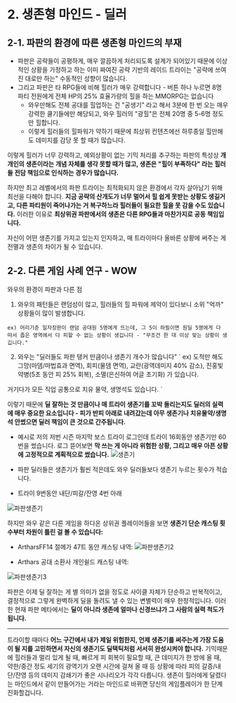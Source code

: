 # 2. 생존형 마인드 - 딜러

## 2-1. 파판의 환경에 따른 생존형 마인드의 부재
* 파판은 공략들이 공평하게, 매우 깔끔하게 처리되도록 설계가 되어있기 때문에 이상적인 상황을 가정하고 하는 이미 짜여진 공략 기반의 레이드 트라이는 "공략에 쓰여진 대로만 하는" 수동적인 성향이 많습니다.
* 그리고 파판은 타 RPG들에 비해 힐러가 매우 강력합니다 - 버튼 하나 누르면 8명 파티 전원에게 전체 HP의 25% 효율가량의 힐을 하는 MMORPG는 없습니다
    * 와우만해도 전체 공대를 힐업하는 건 "공생기" 라고 해서 3분에 한 번 오는 매우 강력한 쿨기들에만 해당되고, 와우 힐러의 "광힐"은 전체 20명 중 5-6명 정도만 힐합니다.
    * 이렇게 힐러들의 힐파워가 약하기 때문에 최상위 컨텐츠에선 하루종일 힐만해도 데미지를 감당 못 할 때가 많습니다.

이렇게 힐러가 너무 강력하고, 예외상황이 없는 기믹 처리를 추구하는 파판의 특성상 **개개인의 생존이라는 개념 자체를 생각 못할 때가 많고, 생존은 "힐이 부족하다" 라는 힐러들 전담 책임으로 인식하는 경우가 많습니다.**

하지만 최고 레벨에서의 파판 트라이는 최적화되지 않은 환경에서 각자 살아남기 위해 최선을 다해야 합니다. **지금 공략의 산개도가 너무 멀어서 힐 쉽게 못받는 상황도 생길거고, 다른 파티원이 죽어나가는 거 복구하느라 힐러들이 필요한 힐을 못 감을 수도 있습니다.** 이러한 이유로 **최상위권 파판에서의 생존은 다른 RPG들과 마찬가지로 공동 책임입니다.**

자신이 어떤 생존기를 가지고 있는지 인지하고, 매 트라이마다 올바른 상황에 써주는 게 전멸과 생존의 차이가 될 수 있습니다.


## 2-2. 다른 게임 사례 연구 - WOW
와우의 환경이 파판과 다른 점
1) 와우의 패턴들은 랜덤성이 많고, 힐러들의 힐 파워에 제약이 있다보니 소위 "억까" 상황들이 많이 발생합니다.

`
ex) 머리기준 일자장판이 랜덤 공대원 5명에게 뜨는데, 그 5이 하필이면 원딜 5명에게 다 떠서 좁은 영역에서 다 피할 수 없는 상황이 생깁니다 - "무조건 한 대 이상 맞는 상황이 생깁니다."
`

2) 와우는 "딜러들도 파판 탱커 만큼이나 생존기 개수가 많습니다"
 `
ex) 도적만 해도 그망(마뎀/마법효과 면역), 회피(물뎀 면역), 교란(광역데미지 40% 감소), 진홍빛 약병(5초 동안 피 25% 회복), 소멸(은신하여 어글 초기화) 가 있습니다.

거기다가 모든 직업 공통으로 치유 물약, 생명석도 있습니다.
 `

이렇기 때문에 **딜 잘하는 것 만큼이나 매 트라이 생존기를 꼬박 돌리는지도 딜러의 실력에 매우 중요한 요소입니다 - 피가 반피 아래로 내려갔는데 아무 생존기나 치유물약/생명석 안썼으면 딜러 책임이 큰 것으로 간주됩니다.**

* 예시로 저의 저번 시즌 마지막 보스 트라이 로그인데 트라이 16회동안 생존기만 60번을 썼습니다. 로그 뜯어보면 **막 쓰는 게 아니라 위험한 상황, 그리고 매우 아픈 상황에 고정적으로 계획적으로 썼습니다.**
![생존기](../images/wow_survival.png)

* 파판 딜러들은 생존기가 훨씬 적은데도 와우 딜러들보다 생존기 누르는 횟수가 적습니다. 
* 트라이 9번동안 내단/피갈/잔영 4번 아래

![파판생존기](../images/ffxiv_survival.png)

하지만 와우 같은 다른 게임을 하다온 상위권 플레이어들을 보면 **생존기 단순 캐스팅 횟수부터 차원이 틀린 걸 볼 수 있습니다:**
   * ArtharsFF14 절메가 47트 동안 캐스팅 내역:
![파판생존기2](../images/ffxiv_survival2.png)

   * Arthars 공대 소환사 개인쉴드 캐스팅 내역:

![파판생존기3](../images/ffxiv_survival3.png)


파판은 이제 딜 잘하는 게 별 의미가 없을 정도로 사이클 자체가 단순하고 반복적이고, 결정적으로 그렇게 완벽하게 딜을 돌려도 낼 수 있는 변별력이 매우 한정적입니다. 이러한 현재 파판 메타에서는 **딜이 아니라 생존에 얼마나 신경쓰냐가 그 사람의 실력 척도가 됩니다.**

---

트라이할 때마다 **어느 구간에서 내가 제일 위험한지, 언제 생존기를 써주는게 가장 도움이 될 지를 고민하면서 자신의 생존기도 딜택틱처럼 서서히 완성시켜야 합니다.** 기믹때문에 힐러들과 멀리 있게 될 때, 빠르게 피 회복이 필요할 때, 큰 데미지가 한 방에 올 때, 약한/중간 정도 세기의 광역기가 오랜 시간에 걸쳐 올 때 등 상황에 따라 피의 갈증/내단/잔영 등의 데미지 감쇄기가 좋은 시나리오가 각각 다릅니다. 생존이 힐러에게 달렸다는 마인드에서 같이 만들어가는 거라는 마인드로 바뀌면 당신의 게임플레이가 한 단계 진화할겁니다.